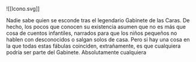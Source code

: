 ![[Icono.svg]]

Nadie sabe quien se esconde tras el legendario Gabinete de las Caras. De hecho, los pocos que conocen su existencia asumen que no es más que cosa de cuentos infantiles, narrados para que los niños pequeños no hablen con desconocidos o salgan solos de casa. Pero si hay una cosa en la que todas estas fábulas coinciden, extrañamente, es que cualquiera podría ser parte del Gabinete. Absolutamente cualquiera